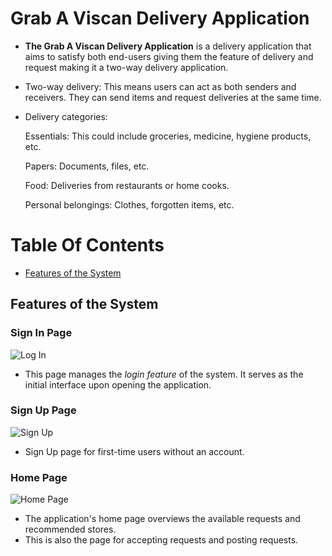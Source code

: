 # Grab A Viscan Delivery Application

- **The Grab A Viscan Delivery Application** is a delivery application that aims to satisfy both end-users giving them the feature of delivery and request making it a two-way delivery application.

- Two-way delivery: This means users can act as both senders and receivers. They can send items and request deliveries at the same time.
  
- Delivery categories:
  
  Essentials: This could include groceries, medicine, hygiene products, etc.

  Papers: Documents, files, etc.

  Food: Deliveries from restaurants or home cooks.

  Personal belongings: Clothes, forgotten items, etc.



# Table Of Contents

  - [Features of the System](#features-of-the-system)

  






## Features of the System


  ### Sign In Page
  ![Log In](https://github.com/Francis-Mark-Baguion/GrabAViscan/assets/86809994/3d28ae14-cbcb-4607-aaff-02fa0e738d50)
  - This page manages the *login feature* of the system. It serves as the initial interface upon opening the application.

  ### Sign Up Page
  ![Sign Up](https://github.com/Francis-Mark-Baguion/GrabAViscan/assets/86809994/2840e1fd-5b18-4805-8eb4-82a2b69609ba)
  - Sign Up page for first-time users without an account.

  ### Home Page
  ![Home Page](https://github.com/Francis-Mark-Baguion/GrabAViscan/assets/86809994/df2f3290-321c-46af-a997-0766edda4da8)
  - The application's home page overviews the available requests and recommended stores.
  - This is also the page for accepting requests and posting requests.

